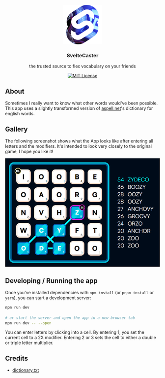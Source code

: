 <p align="center" style="text-align: center">
  <a href="https://github.com/LukenSkyne/Svelte-Caster">
    <img alt="Svelte-Caster Logo" src=".github/svelte-caster-logo.png" width="128" height="128" />
  </a>
</p>

<h3 align="center">SvelteCaster</h3>
<p align="center">
    the trusted source to flex vocabulary on your friends
</p>

<div align="center">

<a href="https://github.com/LukenSkyne/Svelte-Caster/blob/main/LICENSE">![MIT License](https://img.shields.io/github/license/LukenSkyne/Svelte-Caster)</a>

</div>

## About

Sometimes I really want to know what other words would've been possible.
This app uses a slightly transformed version of [aspell.net](http://app.aspell.net/create?max_size=70&spelling=US&max_variant=0&diacritic=strip&download=wordlist&encoding=utf-8&format=inline)'s dictionary for english words.

## Gallery

The following screenshot shows what the App looks like after entering all letters and the modifiers.
It's intended to look very closely to the original game, I hope you like it!

<img src=".github/example-round-screenshot.png" alt="Example Round">

## Developing / Running the app

Once you've installed dependencies with `npm install` (or `pnpm install` or `yarn`), you can start a development server:

```bash
npm run dev

# or start the server and open the app in a new browser tab
npm run dev -- --open
```

You can enter letters by clicking into a cell.
By entering 1, you set the current cell to a 2X modifier.
Entering 2 or 3 sets the cell to either a double or triple letter multiplier.

## Credits
- [dictionary.txt](https://github.com/jacksonrayhamilton/wordlist-english)
